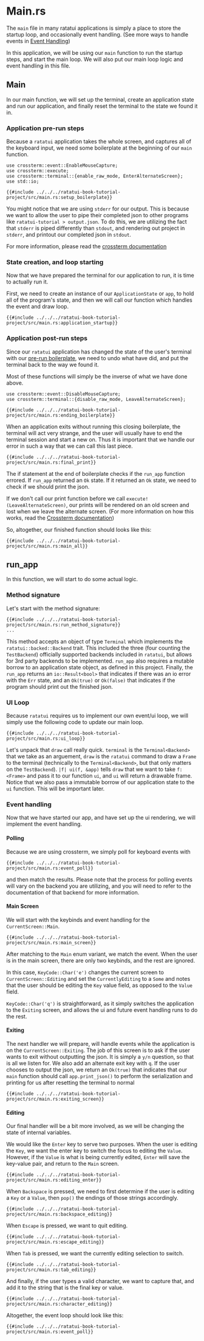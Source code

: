 # Main.rs

The `main` file in many ratatui applications is simply a place to store the startup loop, and
occasionally event handling. (See more ways to handle events in
[Event Handling](./../concepts/event_handling.md))

In this application, we will be using our `main` function to run the startup steps, and start the
main loop. We will also put our main loop logic and event handling in this file.

## Main

In our main function, we will set up the terminal, create an application state and run our
application, and finally reset the terminal to the state we found it in.

### Application pre-run steps

Because a `ratatui` application takes the whole screen, and captures all of the keyboard input, we
need some boilerplate at the beginning of our `main` function.

```rust,no_run,noplayground
use crossterm::event::EnableMouseCapture;
use crossterm::execute;
use crossterm::terminal::{enable_raw_mode, EnterAlternateScreen};
use std::io;
```

```rust,no_run,noplayground
{{#include ../../../ratatui-book-tutorial-project/src/main.rs:setup_boilerplate}}
```

You might notice that we are using `stderr` for our output. This is because we want to allow the
user to pipe their completed json to other programs like `ratatui-tutorial > output.json`. To do
this, we are utilizing the fact that `stderr` is piped differently than `stdout`, and rendering out
project in `stderr`, and printout our completed json in `stdout`.

For more information, please read the
[crossterm documentation](https://docs.rs/crossterm/latest/crossterm/)

### State creation, and loop starting

Now that we have prepared the terminal for our application to run, it is time to actually run it.

First, we need to create an instance of our `ApplicationState` or `app`, to hold all of the
program's state, and then we will call our function which handles the event and draw loop.

```rust,no_run,noplayground
{{#include ../../../ratatui-book-tutorial-project/src/main.rs:application_startup}}
```

### Application post-run steps

Since our `ratatui` application has changed the state of the user's terminal with our
[pre-run boilerplate](#application-pre-run-steps), we need to undo what have did, and put the
terminal back to the way we found it.

Most of these functions will simply be the inverse of what we have done above.

```rust,no_run,noplayground
use crossterm::event::DisableMouseCapture;
use crossterm::terminal::{disable_raw_mode, LeaveAlternateScreen};
```

```rust,no_run,noplayground
{{#include ../../../ratatui-book-tutorial-project/src/main.rs:ending_boilerplate}}
```

When an application exits without running this closing boilerplate, the terminal will act very
strange, and the user will usually have to end the terminal session and start a new on. Thus it is
important that we handle our error in such a way that we can call this last piece.

```rust,no_run,noplayground
{{#include ../../../ratatui-book-tutorial-project/src/main.rs:final_print}}
```

The if statement at the end of boilerplate checks if the `run_app` function errored. If `run_app`
returned an `Ok` state. If it returned an `Ok` state, we need to check if we should print the json.

If we don't call our print function before we call `execute!(LeaveAlternateScreen)`, our prints will
be rendered on an old screen and lost when we leave the alternate screen. (For more information on
how this works, read the
[Crossterm documentation](https://docs.rs/crossterm/latest/crossterm/terminal/struct.LeaveAlternateScreen.html))

So, altogether, our finished function should looks like this:

```rust,no_run,noplayground
{{#include ../../../ratatui-book-tutorial-project/src/main.rs:main_all}}
```

## run_app

In this function, we will start to do some actual logic.

### Method signature

Let's start with the method signature:

```rust,no_run,noplayground
{{#include ../../../ratatui-book-tutorial-project/src/main.rs:run_method_signature}}
...
```

This method accepts an object of type `Terminal` which implements the `ratatui::backed::Backend`
trait. This included the three (four counting the `TestBackend`) officially supported backends
included in `ratatui`, but allows for 3rd party backends to be implemented. `run_app` also requires
a mutable borrow to an application state object, as defined in this project. Finally, the `run_app`
returns an `io::Result<bool>` that indicates if there was an io error with the `Err` state, and an
`Ok(true)` or `Ok(false)` that indicates if the program should print out the finished json.

### UI Loop

Because `ratatui` requires us to implement our own event/ui loop, we will simply use the following
code to update our main loop.

```rust,no_run,noplayground
{{#include ../../../ratatui-book-tutorial-project/src/main.rs:ui_loop}}
```

Let's unpack that `draw` call really quick. `terminal` is the `Terminal<Backend>` that we take as an
arguement, `draw` is the `ratatui` command to draw a `Frame` to the terminal (technically to the
`Terminal<Backend>`, but that only matters on the `TestBackend`). `|f| ui(f, &app)` tells `draw`
that we want to take `f: <Frame>` and pass it to our function `ui`, and `ui` will return a drawable
frame. Notice that we also pass a immutable borrow of our application state to the `ui` function.
This will be important later.

### Event handling

Now that we have started our app, and have set up the ui rendering, we will implement the event
handling.

#### Polling

Because we are using crossterm, we simply poll for keyboard events with

```rust,no_run,noplayground
{{#include ../../../ratatui-book-tutorial-project/src/main.rs:event_poll}}
```

and then match the results. Please note that the process for polling events will vary on the backend
you are utilizing, and you will need to refer to the documentation of that backend for more
information.

#### Main Screen

We will start with the keybinds and event handling for the `CurrentScreen::Main`.

```rust,no_run,noplayground
{{#include ../../../ratatui-book-tutorial-project/src/main.rs:main_screen}}
```

After matching to the `Main` enum variant, we match the event. When the user is in the main screen,
there are only two keybinds, and the rest are ignored.

In this case, `KeyCode::Char('e')` changes the current screen to `CurrentScreen::Editing` and set
the `CurrentlyEditing` to a `Some` and notes that the user should be editing the `Key` value field,
as opposed to the `Value` field.

`KeyCode::Char('q')` is straightforward, as it simply switches the application to the `Exiting`
screen, and allows the ui and future event handling runs to do the rest.

#### Exiting

The next handler we will prepare, will handle events while the application is on the
`CurrentScreen::Exiting`. The job of this screen is to ask if the user wants to exit without
outputting the json. It is simply a `y/n` question, so that is all we listen for. We also add an
alternate exit key with `q`. If the user chooses to output the json, we return an `Ok(true)` that
indicates that our `main` function should call `app.print_json()` to perform the serialization and
printing for us after resetting the terminal to normal

```rust,no_run,noplayground
{{#include ../../../ratatui-book-tutorial-project/src/main.rs:exiting_screen}}
```

#### Editing

Our final handler will be a bit more involved, as we will be changing the state of internal
variables.

We would like the `Enter` key to serve two purposes. When the user is editing the `Key`, we want the
enter key to switch the focus to editing the `Value`. However, if the `Value` is what is being
currently edited, `Enter` will save the key-value pair, and return to the `Main` screen.

```rust,no_run,noplayground
{{#include ../../../ratatui-book-tutorial-project/src/main.rs:editing_enter}}
```

When `Backspace` is pressed, we need to first determine if the user is editing a `Key` or a `Value`,
then `pop()` the endings of those strings accordingly.

```rust,no_run,noplayground
{{#include ../../../ratatui-book-tutorial-project/src/main.rs:backspace_editing}}
```

When `Escape` is pressed, we want to quit editing.

```rust,no_run,noplayground
{{#include ../../../ratatui-book-tutorial-project/src/main.rs:escape_editing}}
```

When `Tab` is pressed, we want the currently editing selection to switch.

```rust,no_run,noplayground
{{#include ../../../ratatui-book-tutorial-project/src/main.rs:tab_editing}}
```

And finally, if the user types a valid character, we want to capture that, and add it to the string
that is the final key or value.

```rust,no_run,noplayground
{{#include ../../../ratatui-book-tutorial-project/src/main.rs:character_editing}}
```

Altogether, the event loop should look like this:

```rust,no_run,noplayground
{{#include ../../../ratatui-book-tutorial-project/src/main.rs:event_poll}}
```
